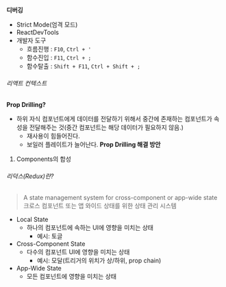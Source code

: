 **디버깅**
- Strict Mode(엄격 모드)
- ReactDevTools
- 개발자 도구
	- 흐름진행 : `F10`, `Ctrl + '`
	- 함수진입 : `F11`, `Ctrl + ;`
	- 함수탈출 : `Shift + F11`, `Ctrl + Shift + ;`
###### 리액트 컨텍스트
**Prop Drilling?**
- 하위 자식 컴포넌트에게 데이터를 전달하기 위해서 중간에 존재하는 컴포넌트가 속성을 전달해주는 것(중간 컴포넌트는 해당 데이터가 필요하지 않음.)
	- 재사용이 힘들어진다.
	- 보일러 플레이트가 늘어난다.
**Prop Drilling 해결 방안**
1. Components의 합성

###### 리덕스(Redux)란?
> A state management system for cross-component or app-wide state
> 크로스 컴포넌트 또는 앱 와이드 상태를 위한 상태 관리 시스템

- Local State
	- 하나의 컴포넌트에 속하는 UI에 영향을 미치는 상태
		- 예시: 토글
- Cross-Component State
	- 다수의 컴포넌트 UI에 영향을 미치는 상태 
		- 예시: 모달(트리거의 위치가 상/하위, prop chain)
- App-Wide State
	- 모든 컴포넌트에 영향을 미치는 상태